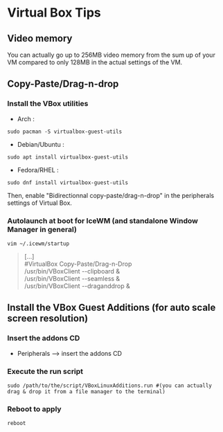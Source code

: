 # Virtual Box Tips


## Video memory

You can actually go up to 256MB video memory from the sum up of your VM compared to only 128MB in the actual settings of the VM.  

## Copy-Paste/Drag-n-drop

### Install the VBox utilities

- Arch :  

```
sudo pacman -S virtualbox-guest-utils
```

- Debian/Ubuntu :  

```  
sudo apt install virtualbox-guest-utils
```

- Fedora/RHEL :  

```
sudo dnf install virtualbox-guest-utils
```

Then, enable "Bidirectionnal copy-paste/drag-n-drop" in the peripherals settings of Virtual Box.  

### Autolaunch at boot for IceWM (and standalone Window Manager in general)

```
vim ~/.icewm/startup
```

> [...]  
> #VirtualBox Copy-Paste/Drag-n-Drop  
> /usr/bin/VBoxClient --clipboard &  
> /usr/bin/VBoxClient --seamless &  
> /usr/bin/VBoxClient --draganddrop &  


## Install the VBox Guest Additions (for auto scale screen resolution)

### Insert the addons CD

- Peripherals --> insert the addons CD

### Execute the run script

```
sudo /path/to/the/script/VBoxLinuxAdditions.run #(you can actually drag & drop it from a file manager to the terminal)
```

### Reboot to apply

```
reboot
```
